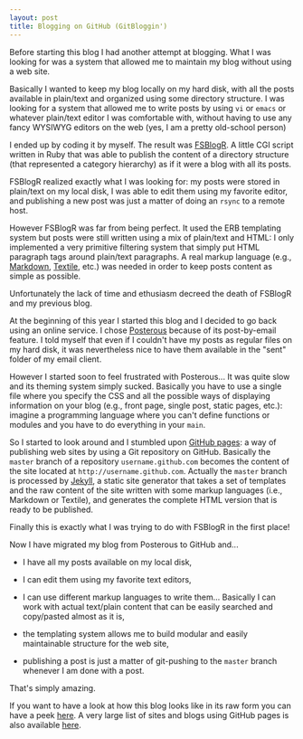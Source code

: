 ```yaml
---
layout: post
title: Blogging on GitHub (GitBloggin')
---
```


Before starting this blog I had another attempt at blogging. What I was looking for was a system that allowed me to maintain my blog without using a web site.

Basically I wanted to keep my blog locally on my hard disk, with all the posts available in plain/text and organized using some directory structure. I was looking for a system that allowed me to write posts by using `vi` or `emacs` or whatever plain/text editor I was comfortable with, without having to use any fancy WYSIWYG editors on the web (yes, I am a pretty old-school person)

I ended up by coding it by myself. The result was [FSBlogR](https://bitbucket.org/bitloom/fsblogr/wiki/Home). A little CGI script written in Ruby that was able to publish the content of a directory structure (that represented a category hierarchy) as if it were a blog with all its posts.

FSBlogR realized exactly what I was looking for: my posts were stored in plain/text on my local disk, I was able to edit them using my favorite editor, and publishing a new post was just a matter of doing an `rsync` to a remote host.

However FSBlogR was far from being perfect. It used the ERB templating system but posts were still written using a mix of plain/text and HTML: I only implemented a very primitive filtering system that simply put HTML paragraph tags around plain/text paragraphs. A real markup language (e.g., [Markdown](http://daringfireball.net/projects/markdown/syntax), [Textile](http://textile.thresholdstate.com), etc.) was needed in order to keep posts content as simple as possible. 

Unfortunately the lack of time and ethusiasm decreed the death of FSBlogR and my previous blog.

At the beginning of this year I started this blog and I decided to go back using an online service. I chose [Posterous](http://www.posterous.com) because of its post-by-email feature. I told myself that even if I couldn't have my posts as regular files on my hard disk, it was nevertheless nice to have them available in the "sent" folder of my email client. 

However I started soon to feel frustrated with Posterous... It was quite slow and its theming system simply sucked. Basically you have to use a single file where you specify the CSS and all the possible ways of displaying information on your blog (e.g., front page, single post, static pages, etc.): imagine a programming language where you can't define functions or modules and you have to do everything in your `main`.

So I started to look around and I stumbled upon [GitHub pages](http://pages.github.com): a way of publishing web sites by using a Git repository on GitHub. Basically the `master` branch of a repository `username.github.com` becomes the content of the site located at `http://username.github.com`. Actually the `master` branch is processed by [Jekyll](https://github.com/mojombo/jekyll), a static site generator that takes a set of templates and the raw content of the site written with some markup languages (i.e., Markdown or Textile), and generates the complete HTML version that is ready to be published.

Finally this is exactly what I was trying to do with FSBlogR in the first place!

Now I have migrated my blog from Posterous to GitHub and...

* I have all my posts available on my local disk,

* I can edit them using my favorite text editors,

* I can use different markup languages to write them... Basically I can work with actual text/plain content that can be easily searched and copy/pasted almost as it is,

* the templating system allows me to build modular and easily maintainable structure for the web site,

* publishing a post is just a matter of git-pushing to the `master` branch whenever I am done with a post.

That's simply amazing.

If you want to have a look at how this blog looks like in its raw form you can have a peek [here](https://github.com/fmancinelli/fmancinelli.github.com). A very large list of sites and blogs using GitHub pages is also available [here](https://github.com/mojombo/jekyll/wiki/Sites).

